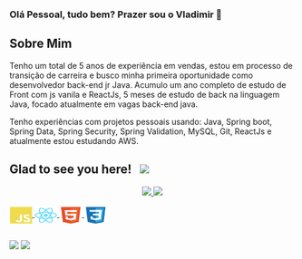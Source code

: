 ### Olá Pessoal, tudo bem? Prazer sou o Vladimir 👋

## Sobre Mim
Tenho um total de 5 anos de experiência em vendas, estou em processo de transição de carreira e busco minha primeira oportunidade como desenvolvedor back-end jr Java.
Acumulo um ano completo de estudo de Front com js vanila e ReactJs, 5 meses de estudo de back na linguagem Java, focado atualmente em vagas back-end java.

Tenho experiências com projetos pessoais usando: Java, Spring boot, Spring Data, Spring Security, Spring Validation, MySQL, Git, ReactJs e atualmente estou estudando AWS.

## Glad to see you here! &nbsp; ![](https://visitor-badge.glitch.me/badge?page_id=VladimirMel0.VladimirMel0&style=flat-square&color=0088cc)

<div align="center">
  <a href="https://github.com/VladimirMel0">
  <img height="180em" src="https://github-readme-stats.vercel.app/api?username=VladimirMel0&show_icons=true&theme=dark&include_all_commits=true&count_private=true"/>
  <img height="180em" src="https://github-readme-stats.vercel.app/api/top-langs/?username=VladimirMel0&layout=compact&langs_count=7&theme=dark"/>
</div>
  
  <div style="display: inline_block"><br>
  <img align="center" alt="Rafa-Js" height="30" width="40" src="https://raw.githubusercontent.com/devicons/devicon/master/icons/javascript/javascript-plain.svg">
  <img align="center" alt="Rafa-React" height="30" width="40" src="https://raw.githubusercontent.com/devicons/devicon/master/icons/react/react-original.svg">
  <img align="center" alt="Rafa-HTML" height="30" width="40" src="https://raw.githubusercontent.com/devicons/devicon/master/icons/html5/html5-original.svg">
  <img align="center" alt="Rafa-CSS" height="30" width="40" src="https://raw.githubusercontent.com/devicons/devicon/master/icons/css3/css3-original.svg">
</div>
  
  ##
      

  <div> 
    <a href = "mailto:vladimiraparecido3@gmail.com"><img src="https://img.shields.io/badge/-Gmail-%23333?style=for-the-badge&logo=gmail&logoColor=white" target="_blank"></a>
    <a href="https://www.linkedin.com/in/vladimir-mel0/" target="_blank"><img src="https://img.shields.io/badge/-LinkedIn-%230077B5?style=for-the-badge&logo=linkedin&logoColor=white" target="_blank"></a> 

</div>      
